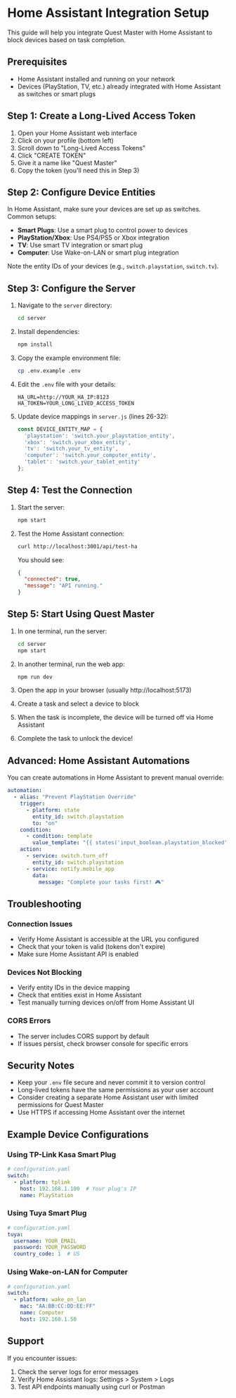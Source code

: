 # Home Assistant Integration Setup

This guide will help you integrate Quest Master with Home Assistant to block devices based on task completion.

## Prerequisites

- Home Assistant installed and running on your network
- Devices (PlayStation, TV, etc.) already integrated with Home Assistant as switches or smart plugs

## Step 1: Create a Long-Lived Access Token

1. Open your Home Assistant web interface
2. Click on your profile (bottom left)
3. Scroll down to "Long-Lived Access Tokens"
4. Click "CREATE TOKEN"
5. Give it a name like "Quest Master"
6. Copy the token (you'll need this in Step 3)

## Step 2: Configure Device Entities

In Home Assistant, make sure your devices are set up as switches. Common setups:

- **Smart Plugs**: Use a smart plug to control power to devices
- **PlayStation/Xbox**: Use PS4/PS5 or Xbox integration
- **TV**: Use smart TV integration or smart plug
- **Computer**: Use Wake-on-LAN or smart plug integration

Note the entity IDs of your devices (e.g., `switch.playstation`, `switch.tv`).

## Step 3: Configure the Server

1. Navigate to the `server` directory:
   ```bash
   cd server
   ```

2. Install dependencies:
   ```bash
   npm install
   ```

3. Copy the example environment file:
   ```bash
   cp .env.example .env
   ```

4. Edit the `.env` file with your details:
   ```
   HA_URL=http://YOUR_HA_IP:8123
   HA_TOKEN=YOUR_LONG_LIVED_ACCESS_TOKEN
   ```

5. Update device mappings in `server.js` (lines 26-32):
   ```javascript
   const DEVICE_ENTITY_MAP = {
     'playstation': 'switch.your_playstation_entity',
     'xbox': 'switch.your_xbox_entity',
     'tv': 'switch.your_tv_entity',
     'computer': 'switch.your_computer_entity',
     'tablet': 'switch.your_tablet_entity'
   };
   ```

## Step 4: Test the Connection

1. Start the server:
   ```bash
   npm start
   ```

2. Test the Home Assistant connection:
   ```bash
   curl http://localhost:3001/api/test-ha
   ```

   You should see:
   ```json
   {
     "connected": true,
     "message": "API running."
   }
   ```

## Step 5: Start Using Quest Master

1. In one terminal, run the server:
   ```bash
   cd server
   npm start
   ```

2. In another terminal, run the web app:
   ```bash
   npm run dev
   ```

3. Open the app in your browser (usually http://localhost:5173)

4. Create a task and select a device to block

5. When the task is incomplete, the device will be turned off via Home Assistant

6. Complete the task to unlock the device!

## Advanced: Home Assistant Automations

You can create automations in Home Assistant to prevent manual override:

```yaml
automation:
  - alias: "Prevent PlayStation Override"
    trigger:
      - platform: state
        entity_id: switch.playstation
        to: "on"
    condition:
      - condition: template
        value_template: "{{ states('input_boolean.playstation_blocked') == 'on' }}"
    action:
      - service: switch.turn_off
        entity_id: switch.playstation
      - service: notify.mobile_app
        data:
          message: "Complete your tasks first! 🎮"
```

## Troubleshooting

### Connection Issues

- Verify Home Assistant is accessible at the URL you configured
- Check that your token is valid (tokens don't expire)
- Make sure Home Assistant API is enabled

### Devices Not Blocking

- Verify entity IDs in the device mapping
- Check that entities exist in Home Assistant
- Test manually turning devices on/off from Home Assistant UI

### CORS Errors

- The server includes CORS support by default
- If issues persist, check browser console for specific errors

## Security Notes

- Keep your `.env` file secure and never commit it to version control
- Long-lived tokens have the same permissions as your user account
- Consider creating a separate Home Assistant user with limited permissions for Quest Master
- Use HTTPS if accessing Home Assistant over the internet

## Example Device Configurations

### Using TP-Link Kasa Smart Plug
```yaml
# configuration.yaml
switch:
  - platform: tplink
    host: 192.168.1.100  # Your plug's IP
    name: PlayStation
```

### Using Tuya Smart Plug
```yaml
# configuration.yaml
tuya:
  username: YOUR_EMAIL
  password: YOUR_PASSWORD
  country_code: 1  # US
```

### Using Wake-on-LAN for Computer
```yaml
# configuration.yaml
switch:
  - platform: wake_on_lan
    mac: "AA:BB:CC:DD:EE:FF"
    name: Computer
    host: 192.168.1.50
```

## Support

If you encounter issues:
1. Check the server logs for error messages
2. Verify Home Assistant logs: Settings > System > Logs
3. Test API endpoints manually using curl or Postman
